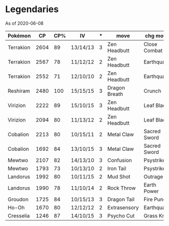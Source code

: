 # Legendaries

As of 2020-06-08

|Pokémon|CP|CP%|IV|*|move|chg move|comment|
|---|---|---|---|---|---|---|---|
|Terrakion|2604|89|13/14/13|3|Zen Headbutt|Close Combat||
|Terrakion|2567|78|11/12/12|2|Zen Headbutt|Earthquake||
|Terrakion|2552|71|12/10/10|2|Zen Headbutt|Earthquake||
|Reshiram|2480|100|15/15/15|3|Dragon Breath|Crunch||
|Virizion|2222|89|15/10/15|3|Zen Headbutt|Leaf Blade||
|Virizion|2094|80|11/13/12|2|Zen Headbutt|Leaf Blade||
|Cobalion|2213|80|10/15/11|2|Metal Claw|Sacred Sword||
|Cobalion|1692|84|13/10/15|3|Metal Claw|Sacred Sword||
|Mewtwo|2107|82|14/13/10|3|Confusion|Psystrike|normal|
|Mewtwo|1793|73|10/13/10|2|Iron Tail|Psystrike|armored|
|Landorus|1992|80|10/11/15|2|Mud Shot|Outrage||
|Landorus|1990|78|11/10/14|2|Rock Throw|Earth Power||
|Groudon|1725|84|10/15/13|3|Dragon Tail|Fire Punch|
|Ho-Oh|1670|80|12/12/12|2|Extrasensory|Earthquake||
|Cresselia|1246|87|14/10/15|3|Psycho Cut|Grass Knot|||

